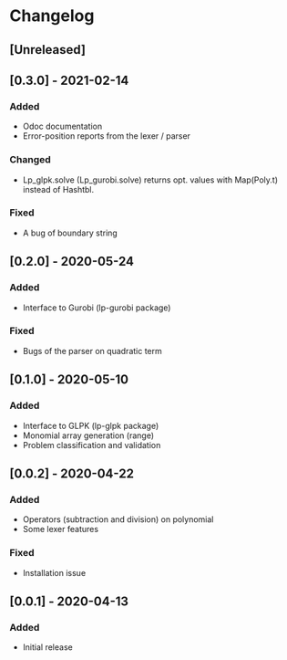 # Changelog

## [Unreleased]

## [0.3.0] - 2021-02-14
### Added
- Odoc documentation
- Error-position reports from the lexer / parser

### Changed
- Lp_glpk.solve (Lp_gurobi.solve) returns opt. values with Map(Poly.t) instead of Hashtbl.

### Fixed
- A bug of boundary string

## [0.2.0] - 2020-05-24
### Added
- Interface to Gurobi (lp-gurobi package)

### Fixed
- Bugs of the parser on quadratic term

## [0.1.0] - 2020-05-10
### Added
- Interface to GLPK (lp-glpk package)
- Monomial array generation (range)
- Problem classification and validation

## [0.0.2] - 2020-04-22
### Added
- Operators (subtraction and division) on polynomial
- Some lexer features

### Fixed
- Installation issue

## [0.0.1] - 2020-04-13
### Added
- Initial release

